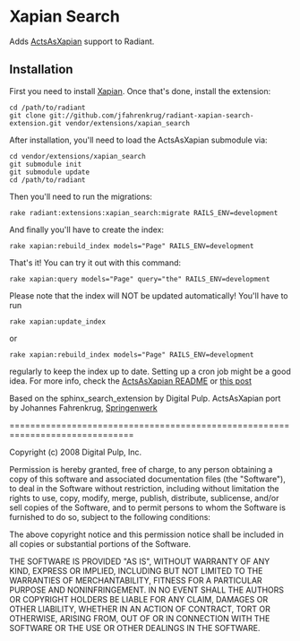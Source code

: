 Xapian Search
===

Adds [ActsAsXapian](http://github.com/Overbryd/acts_as_xapian/tree/master) support to Radiant.

Installation
---

First you need to install [Xapian](http://www.locomotivation.com/blog/2008/07/23/simple-ruby-on-rails-full-text-search-using-xapian.html).
Once that's done, install the extension:

    cd /path/to/radiant
    git clone git://github.com/jfahrenkrug/radiant-xapian-search-extension.git vendor/extensions/xapian_search

After installation, you'll need to load the ActsAsXapian submodule via:

    cd vendor/extensions/xapian_search
    git submodule init
    git submodule update
    cd /path/to/radiant

Then you'll need to run the migrations:

    rake radiant:extensions:xapian_search:migrate RAILS_ENV=development

And finally you'll have to create the index:

    rake xapian:rebuild_index models="Page" RAILS_ENV=development

That's it! You can try it out with this command:

    rake xapian:query models="Page" query="the" RAILS_ENV=development

Please note that the index will NOT be updated automatically! You'll have to run 

    rake xapian:update_index
    
or

    rake xapian:rebuild_index models="Page" RAILS_ENV=development

regularly to keep the index up to date. Setting up a cron job might be a good idea.
For more info, check the [ActsAsXapian README](http://github.com/Overbryd/acts_as_xapian/tree/master) or [this post](http://www.locomotivation.com/blog/2008/07/23/simple-ruby-on-rails-full-text-search-using-xapian.html)

Based on the sphinx_search_extension by Digital Pulp.
ActsAsXapian port by Johannes Fahrenkrug, [Springenwerk](http://springenwerk.com)

==============================================================================

Copyright (c) 2008 Digital Pulp, Inc.

Permission is hereby granted, free of charge, to any person obtaining a copy
of this software and associated documentation files (the "Software"), to deal
in the Software without restriction, including without limitation the rights
to use, copy, modify, merge, publish, distribute, sublicense, and/or sell
copies of the Software, and to permit persons to whom the Software is
furnished to do so, subject to the following conditions:

The above copyright notice and this permission notice shall be included in
all copies or substantial portions of the Software.

THE SOFTWARE IS PROVIDED "AS IS", WITHOUT WARRANTY OF ANY KIND, EXPRESS OR
IMPLIED, INCLUDING BUT NOT LIMITED TO THE WARRANTIES OF MERCHANTABILITY,
FITNESS FOR A PARTICULAR PURPOSE AND NONINFRINGEMENT. IN NO EVENT SHALL THE
AUTHORS OR COPYRIGHT HOLDERS BE LIABLE FOR ANY CLAIM, DAMAGES OR OTHER
LIABILITY, WHETHER IN AN ACTION OF CONTRACT, TORT OR OTHERWISE, ARISING FROM,
OUT OF OR IN CONNECTION WITH THE SOFTWARE OR THE USE OR OTHER DEALINGS IN
THE SOFTWARE.